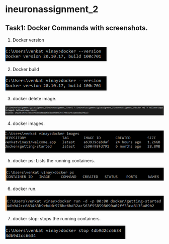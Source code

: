 # ineuronassignment_2

## Task1: Docker Commands with screenshots.

01. Docker version 

![](./images/docker_version.png)

02. Docker build


![](./images/docker_version.png)



03. docker delete image.



![](./images/docker_deleteimage.png)




04. docker images.



![](./images/docker_images.png)




05. docker ps: Lists the running containers.





![](./images/docker_ps.png)





06. docker run. 



![](./images/docker_run.png)






07. docker stop: stops the running containers.



![](./images/docker_stop.png)